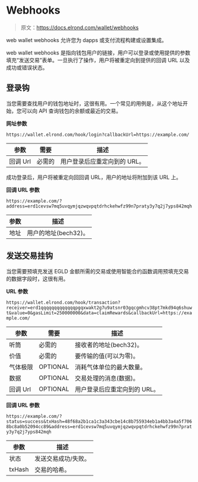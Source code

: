 # Webhooks

> 原文：<https://docs.elrond.com/wallet/webhooks>

 web wallet webhooks 允许您为 dapps 或支付流程构建或设置集成。

web wallet webhooks 是指向钱包用户的链接，用户可以登录或使用提供的参数填充“发送交易”表单。一旦执行了操作，用户将被重定向到提供的回调 URL 以及成功或错误状态。

## **登录钩**

当您需要查找用户的钱包地址时，这很有用。一个常见的用例是，从这个地址开始，您可以向 API 查询钱包的余额或最近的交易。

**网址参数**

`https://wallet.elrond.com/hook/login?callbackUrl=https://example.com/`

| 参数 | 需要 | 描述 |
| --- | --- | --- |
| 回调 Url | 必需的 | 用户登录后应重定向到的 URL。 |

成功登录后，用户将被重定向回回调 URL，用户的地址将附加到该 URL 上。

**回调 URL 参数**

`https://example.com/?address=erd1cevsw7mq5uvqymjqzwqvpqtdrhckehwfz99n7praty3y7q2j7yps842mqh`

| 参数 | 描述 |
| --- | --- |
| 地址 | 用户的地址(bech32)。 |

## **发送交易挂钩**

当您需要预填充发送 EGLD 金额所需的交易或使用智能合约函数调用预填充交易的数据字段时，这很有用。

**URL 参数**

`https://wallet.elrond.com/hook/transaction?receiver=erd1qqqqqqqqqqqqqpgqxwakt2g7u9atsnr03gqcgmhcv38pt7mkd94q6shuwt&value=0&gasLimit=250000000&data=claimRewards&callbackUrl=https://example.com/`

| 参数 | 需要 | 描述 |
| --- | --- | --- |
| 听筒 | 必需的 | 接收者的地址(bech32)。 |
| 价值 | 必需的 | 要传输的值(可以为零)。 |
| 气体极限 | OPTIONAL | 消耗气体单位的最大数量。 |
| 数据 | OPTIONAL | 交易处理的消息(数据)。 |
| 回调 Url | OPTIONAL | 用户登录后应重定向到的 URL。 |

**回调 URL 参数**

`https://example.com/?status=success&txHash=48f68a2b1ca1c3a343cbe14c8b755934eb1a4bb3a4a5f7068bc8a0b52094cc89&address=erd1cevsw7mq5uvqymjqzwqvpqtdrhckehwfz99n7praty3y7q2j7yps842mqh`

| 参数 | 描述 |
| --- | --- |
| 状态 | 发送交易成功/失败。 |
| txHash | 交易的哈希。 |